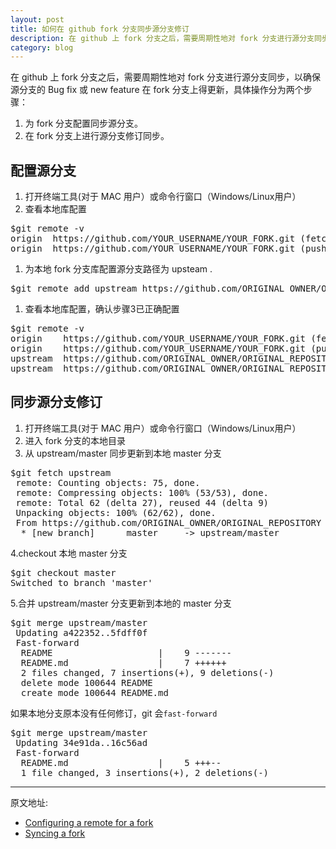 ```yaml
---
layout: post
title: 如何在 github fork 分支同步源分支修订
description: 在 github 上 fork 分支之后，需要周期性地对 fork 分支进行源分支同步，以确保源分支的 Bug fix 或 new feature 在 fork 分支上得更新。
category: blog
---
```



在 github 上 fork 分支之后，需要周期性地对 fork 分支进行源分支同步，以确保源分支的 Bug fix 或 new feature 在 fork 分支上得更新，具体操作分为两个步骤：

1.  为 fork 分支配置同步源分支。
2.  在 fork 分支上进行源分支修订同步。

## 配置源分支

1.  打开终端工具(对于 MAC 用户）或命令行窗口（Windows/Linux用户）
2.  查看本地库配置

<pre>$git remote -v
origin  https://github.com/YOUR_USERNAME/YOUR_FORK.git (fetch)
origin  https://github.com/YOUR_USERNAME/YOUR_FORK.git (push)
</pre>

1.  为本地 fork 分支库配置源分支路径为 upsteam .

<pre>$git remote add upstream https://github.com/ORIGINAL_OWNER/ORIGINAL_REPOSITORY.git
</pre>

1.  查看本地库配置，确认步骤3已正确配置

<pre>$git remote -v
origin    https://github.com/YOUR_USERNAME/YOUR_FORK.git (fetch)
origin    https://github.com/YOUR_USERNAME/YOUR_FORK.git (push)
upstream  https://github.com/ORIGINAL_OWNER/ORIGINAL_REPOSITORY.git (fetch)
upstream  https://github.com/ORIGINAL_OWNER/ORIGINAL_REPOSITORY.git (push)
</pre>

## 同步源分支修订

1.  打开终端工具(对于 MAC 用户）或命令行窗口（Windows/Linux用户）
2.  进入 fork 分支的本地目录
3.  从 upstream/master 同步更新到本地 master 分支

<pre>$git fetch upstream
 remote: Counting objects: 75, done.
 remote: Compressing objects: 100% (53/53), done.
 remote: Total 62 (delta 27), reused 44 (delta 9)
 Unpacking objects: 100% (62/62), done.
 From https://github.com/ORIGINAL_OWNER/ORIGINAL_REPOSITORY
  * [new branch]      master     -> upstream/master
</pre>

4\.checkout 本地 master 分支

<pre>$git checkout master
Switched to branch 'master'
</pre>

5\.合并 upstream/master 分支更新到本地的 master 分支

<pre>$git merge upstream/master
 Updating a422352..5fdff0f
 Fast-forward
  README                    |    9 -------
  README.md                 |    7 ++++++
  2 files changed, 7 insertions(+), 9 deletions(-)
  delete mode 100644 README
  create mode 100644 README.md
</pre>

如果本地分支原本没有任何修订，git 会`fast-forward`

<pre>$git merge upstream/master
 Updating 34e91da..16c56ad
 Fast-forward
  README.md                 |    5 +++--
  1 file changed, 3 insertions(+), 2 deletions(-)
</pre>

* * *

原文地址:

*   [Configuring a remote for a fork][1]
*   [Syncing a fork][2]

 [1]: https://help.github.com/articles/configuring-a-remote-for-a-fork/
 [2]: https://help.github.com/articles/syncing-a-fork/

